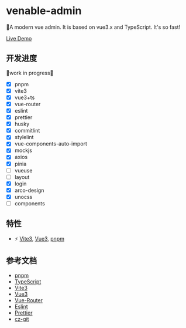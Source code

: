 # venable-admin

🚀A modern vue admin. It is based on vue3.x and TypeScript. It's so fast!

[Live Demo](https://xbmlz.github.io/venable-admin/)

## 开发进度

🚧work in progress🚧

- [x] pnpm
- [x] vite3
- [x] vue3+ts
- [x] vue-router
- [x] eslint
- [x] prettier
- [x] husky
- [x] commitlint
- [x] stylelint
- [x] vue-components-auto-import
- [x] mockjs
- [x] axios
- [x] pinia
- [ ] vueuse
- [ ] layout
- [x] login
- [x] arco-design
- [x] unocss
- [ ] components

## 特性

- ⚡️ [Vite3](https://cn.vitejs.dev/), [Vue3](https://cn.vuejs.org/), [pnpm](https://pnpm.io/)

## 参考文档

- [pnpm](https://pnpm.io/zh/)
- [TypeScript](https://www.typescriptlang.org/zh/)
- [Vite3](https://cn.vitejs.dev/)
- [Vue3](https://cn.vuejs.org/)
- [Vue-Router](https://router.vuejs.org/zh)
- [Eslint](http://eslint.cn)
- [Prettier](https://www.prettier.cn)
- [cz-git](https://cz-git.qbb.sh/zh/)
